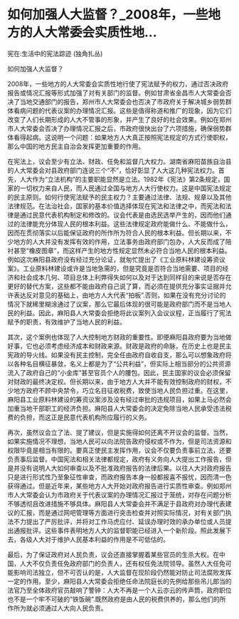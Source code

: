 # 如何加强人大监督？_2008年，一些地方的人大常委会实质性地...

宪在:生活中的宪法踪迹 (独角扎丛)

如何加强人大监督？

2008年，一些地方的人大常委会实质性地行使了宪法赋予的权力，通过否决政府报告或情况汇报等形式加强了对有关部门的监督。例如甘肃省金昌市人大常委会否决了当地交通部门的报告，郑州市人大常委会也否决了市政府关于解决城乡弱势群体看病问题的代表议案的办理情况汇报。这些是值得称道和推广的现象，因为它们改变了人们长期形成的人大不管事的形象，并产生了良好的社会效果。例如在郑州市人大常委会否决了办理情况汇报之后，市政府很快出台了六项措施，确保弱势群体看得起病。这说明一个问题：如果地方人大真正按照宪法规定的方式行使职权，那么中国的地方民主自治会发挥更加重要的作用。

在宪法上，议会至少有立法、财政、任免和监督几大权力。湖南省麻阳苗族自治县的人大常委会对县政府部门连说三个“不”，恰好彰显了人大这几种宪法权力。首先，人大作为“立法机构”的主要职能显然是立法。1982年《宪法》第2条规定，国家的一切权力来自人民，而人民通过全国与地方人大行使权力。这是中国宪法规定的民主原则。如何行使宪法赋予的民主权力？主要通过法律、法规、规章以及其他法律规范。在法治社会，国家的基本价值选择体现在宪法和法律之中，而宪法和法律是通过民意代表机构制定和修改的。议会代表是由选民选举产生的，因而他们通过的法律能充分体现人民的根本利益。这些法律规定政府能做什么、不能做什么，因而在贯彻落实以后能保证政府的所作所为符合人民的根本利益。但长期以来，不少地方的人大并没有发挥有效的作用，立法事务由政府部门包办，人大反而成了陪衬甚至“橡皮图章”，而这样产生的地方性规定显然未必符合当地人民的根本利益。例如这次麻阳县政府没有经过充分论证，就匆忙提出了《工业原料林建设筹资议案》。工业原料林建设或许是当地急需的，但是究竟是否符合当地需要、项目的经济和社会成本几何、项目总体上利弊得失如何以及对于达到同样目的来说是否存在更好的替代方案，这些都不能由政府自己说了算，而必须在提供充分事实证据并允许表达反对意见的基础上，由地方人大代表“拍板”.否则，如果在没有充分讨论的情况下就稀里糊涂通过了议案，那么它最后体现的很可能是政府部门而不是当地人民的利益。因此，麻阳县人大常委会拒绝将此议案列入会议议程，正当履行了宪法赋予的职责，有效维护了当地人民的利益。

其次，这个案例也体现了人大控制地方财政的重要性。即便麻阳县政府要为当地做好事，它也必须考虑经济成本和财政来源。财政是政府的命脉，在历史上也是民主宪政的导火线。如果没有民主控制，完全任由政府自收自支，那么可以想象政府将以各种名目横征暴敛，名义上都是为了“公共利益”，但实际上相当部分的公共资源流入了政府自己的“小金库”甚至官员个人的腰包。因此，民主国家的议会必须保留对财政的最终决定权。但长期以来，由于地方人大并不能有效控制政府的财权，不少地方政府不顾中央禁令，巧立名目征收税费，致使当地人民负担过重。在这里，麻阳县工业原料林建设的筹资议案涉及没有经过审批的违规项目，如果上马必然会加重当地干部职工的经济负担。麻阳县人大常委会的决定免除当地人民承受违法税费的负担，而这正是民意代表机构所应履行的义务。

再次，虽然议会立了法、提了建议，但是实施得如何还离不开议会的监督。当然，如果实施情况不理想，当地人民可以向法院告政府侵权或不作为，但是司法资源和权限毕竟是相当有限的。要真正使民主发挥作用，议会不仅要负责事前立法，还要负责事后监督。中国宪法和相关法律都规定，政府有义务向人大提出工作报告，但是并没有说明人大如何审查以及不批准政府报告的法律后果。以往人大对政府报告只是进行形式性乃至象征性审查，而政府报告本身一般都报喜不报忧，因而清一色获得通过。但是近年来，某些地方人大开始对政府报告进行实质性审查。例如郑州市人大常委会认为市政府关于代表议案的办理情况汇报过于笼统，对存在问题分析不够透彻且改进措施不够具体。麻阳县人大常委会并不满足于县政府对办理代表建议的汇报，而是通过网吧管理等方面进行突击检查并对照实际情况，对有关部门执法不力提出了严厉批评，并将对工作马虎应付、延误办理时效的承办单位或人员提出通报批评。这些事件表明地方人大的监督职能已经进入一个新阶段。照此发展下去，各级人大对于维护人民基本利益的作用是不可低估的。

最后，为了保证政府对人民负责，议会还直接掌握着某些官员的生杀大权。在中国，人大不仅负责任免政府部门的负责人，还有权任免法院领导。虽然人大任免可能影响司法独立，但不可否认的是，人大监督在现阶段仍然能对防止司法腐败发挥一定的作用。至少，麻阳县人大常委会拒绝任命法院庭长的先例给那些吊儿郎当的法官乃至全体政府官员敲响了警钟：人大不再是一个人云亦云的传声筒，政府职位也不是一个牢不可破的“铁饭碗”.既然政府是由人民的税费供养的，那么他们的所作所为就必须通过人大向人民负责。